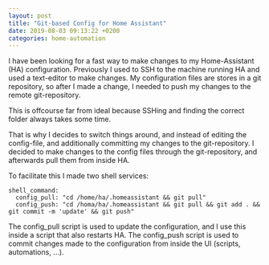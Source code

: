 ```yaml
---
layout: post
title: "Git-based Config for Home Assistant"
date: 2019-08-03 09:13:22 +0200
categories: home-automation
---
```


I have been looking for a fast way to make changes to my Home-Assistant (HA) configuration. Previously I used to SSH to the machine running HA and used a text-editor to make changes. My configuration files are stores in a git repository, so after I made a change, I needed to push my changes to the remote git-repository.

This is offcourse far from ideal because SSHing and finding the correct folder always takes some time.

That is why I decides to switch things around, and instead of editing the config-file, and additionally committing my changes to the git-repository. I decided to make changes to the config files through the git-repository, and afterwards pull them from inside HA.

To facilitate this I made two shell services:

```
shell_command:
  config_pull: "cd /home/ha/.homeassistant && git pull" 
  config_push: "cd /homa/ha/.homeassistant && git pull && git add . && git commit -m 'update' && git push"
```

The config_pull script is used to update the configuration, and I use this inside a script that also restarts HA. The config_push script is used to commit changes made to the configuration from inside the UI (scripts, automations, ...).
